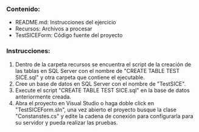 ### Contenido:
* README.md: Instrucciones del ejercicio
* Recursos: Archivos a procesar
* TestSICEForm: Código fuente del proyecto

### Instrucciones:
1. Dentro de la carpeta recursos se encuentra el script de la creación de las tablas en SQL Server con el nombre de "CREATE TABLE TEST SICE.sql" y otra carpeta que contiene el ejecutable.
2. Cree un base de datos en SQL Server con el nombre de "TestSICE".
3. Execute el script "CREATE TABLE TEST SICE.sql" en la base de datos anteriormente creada.
4. Abra el proyecto en Visual Studio o haga doble click en "TestSICEForm.sln", una vez abierto el proyecto busque la clase "Constanstes.cs" y edite la cadena de conexión para configurarla para su servidor y pueda realizar las pruebas.
